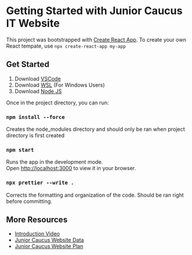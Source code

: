 # Getting Started with Junior Caucus IT Website

This project was bootstrapped with [Create React App](https://github.com/facebook/create-react-app). To create your own React tempate, use `npx create-react-app my-app`

## Get Started

1. Download [VSCode](https://code.visualstudio.com/download)
2. Download [WSL](https://learn.microsoft.com/en-us/windows/wsl/install) (For Windows Users)
3. Download [Node JS](https://nodejs.org/en/download/package-manager)

Once in the project directory, you can run:

### `npm install --force`

Creates the node_modules directory and should only be ran when project directory is first created

### `npm start`

Runs the app in the development mode.\
Open [http://localhost:3000](http://localhost:3000) to view it in your browser.

### `npx prettier --write .`

Corrects the formatting and organization of the code. Should be ran right before committing.

## More Resources

- [Introduction Video](https://www.youtube.com/watch?v=Nd8E9ktPdqg)
- [Junior Caucus Website Data](https://docs.google.com/spreadsheets/d/1FfJxTXMbGEMKkS-pJtjZo9fVn4rn2e4fYNr4E7_wBPU/edit?usp=sharing=0)
- [Junior Caucus Website Plan](https://docs.google.com/document/d/1tORSTnPle8jkm1WN_fU_R4kNG6AOrm9BozOXCAJUnBU/edit?usp=sharing)
